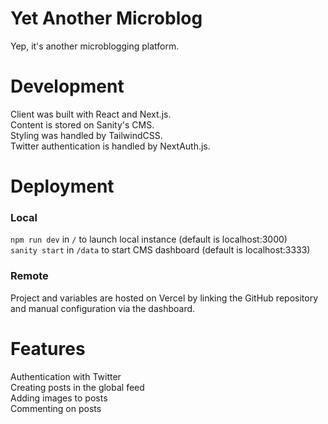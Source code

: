 # Yet Another Microblog

Yep, it's another microblogging platform.

# Development

Client was built with React and Next.js.\
Content is stored on Sanity's CMS.\
Styling was handled by TailwindCSS.\
Twitter authentication is handled by NextAuth.js.

# Deployment

### Local
`npm run dev` in `/` to launch local instance (default is localhost:3000)\
`sanity start` in `/data` to start CMS dashboard (default is localhost:3333)

### Remote
Project and variables are hosted on Vercel by linking the GitHub repository and manual configuration via the dashboard.

# Features

Authentication with Twitter\
Creating posts in the global feed\
Adding images to posts\
Commenting on posts